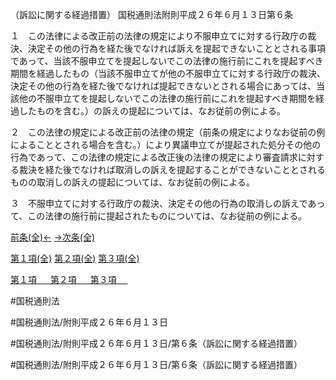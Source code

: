 （訴訟に関する経過措置）
国税通則法附則平成２６年６月１３日第６条

１　この法律による改正前の法律の規定により不服申立てに対する行政庁の裁決、決定その他の行為を経た後でなければ訴えを提起できないこととされる事項であって、当該不服申立てを提起しないでこの法律の施行前にこれを提起すべき期間を経過したもの（当該不服申立てが他の不服申立てに対する行政庁の裁決、決定その他の行為を経た後でなければ提起できないとされる場合にあっては、当該他の不服申立てを提起しないでこの法律の施行前にこれを提起すべき期間を経過したものを含む。）の訴えの提起については、なお従前の例による。

２　この法律の規定による改正前の法律の規定（前条の規定によりなお従前の例によることとされる場合を含む。）により異議申立てが提起された処分その他の行為であって、この法律の規定による改正後の法律の規定により審査請求に対する裁決を経た後でなければ取消しの訴えを提起することができないこととされるものの取消しの訴えの提起については、なお従前の例による。

３　不服申立てに対する行政庁の裁決、決定その他の行為の取消しの訴えであって、この法律の施行前に提起されたものについては、なお従前の例による。

[前条(全)←](国税通則法＿＿＿＿附則平成２６年６月１３日第５条_.md)    [→次条(全)](国税通則法＿＿＿＿附則平成２６年６月１３日第９条_.md)

[第１項(全)](国税通則法＿＿＿＿附則平成２６年６月１３日第６条第１項_.md)  [第２項(全)](国税通則法＿＿＿＿附則平成２６年６月１３日第６条第２項_.md)  [第３項(全)](国税通則法＿＿＿＿附則平成２６年６月１３日第６条第３項_.md)  

[第１項 　 ](国税通則法＿＿＿＿附則平成２６年６月１３日第６条第１項.md)  [第２項 　 ](国税通則法＿＿＿＿附則平成２６年６月１３日第６条第２項.md)  [第３項 　 ](国税通則法＿＿＿＿附則平成２６年６月１３日第６条第３項.md)  

#国税通則法

#国税通則法/附則平成２６年６月１３日

#国税通則法/附則平成２６年６月１３日/第６条（訴訟に関する経過措置）

#国税通則法/附則平成２６年６月１３日/第６条（訴訟に関する経過措置）

